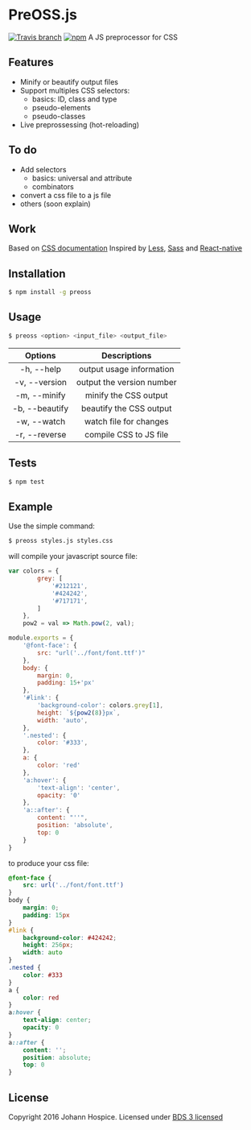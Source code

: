 # PreOSS.js
[![Travis branch](https://img.shields.io/travis/JohannHospice/PreOSS.js.svg?style=flat-square)](https://travis-ci.org/JohannHospice/PreOSS.js)
[![npm](https://img.shields.io/npm/l/preoss.svg?style=flat-square)](http://spdx.org/licenses/BSD-3-Clause)
A JS preprocessor for CSS 

## Features
* Minify or beautify output files 
* Support multiples CSS selectors:
	* basics: ID, class and type
	* pseudo-elements
	* pseudo-classes
* Live preprossessing (hot-reloading)

## To do
* Add selectors
	* basics: universal and attribute
	* combinators 
* convert a css file to a js file
* others (soon explain)

## Work
Based on [CSS documentation](https://developer.mozilla.org/en-US/docs/Web/CSS/Reference#Selectors) 
Inspired by [Less](http://lesscss.org/), [Sass](http://sass-lang.com/) and [React-native](http://facebook.github.io/react-native/)
 
## Installation
```bash
$ npm install -g preoss
```

## Usage
```bash
$ preoss <option> <input_file> <output_file>
```
Options|Descriptions
:-:|:-:
-h, --help|output usage information
-v, --version|output the version number
-m, --minify|minify the CSS output
-b, --beautify|beautify the CSS output
-w, --watch|watch file for changes
-r, --reverse|compile CSS to JS file

## Tests
```bash
$ npm test
```

## Example
Use the simple command:
```bash
$ preoss styles.js styles.css
```
will compile your javascript source file:
```javascript
var colors = {
        grey: [
            '#212121',
            '#424242',
            '#717171',
        ]
    },
    pow2 = val => Math.pow(2, val);

module.exports = {
    '@font-face': {
        src: "url('../font/font.ttf')"
    },
    body: {
        margin: 0,
        padding: 15+'px'
    },
    '#link': {
        'background-color': colors.grey[1],
        height: `${pow2(8)}px`,
        width: 'auto',
    },
    '.nested': {
        color: '#333',
    },
    a: {
        color: 'red'
    },
    'a:hover': {
        'text-align': 'center',
        opacity: '0'
    },
    'a::after': {
        content: "''",
        position: 'absolute',
        top: 0
    }
}
```
to produce your css file:
```css
@font-face {
	src: url('../font/font.ttf')
}
body {
	margin: 0;
	padding: 15px
}
#link {
	background-color: #424242;
	height: 256px;
	width: auto
}
.nested {
	color: #333
}
a {
	color: red
}
a:hover {
	text-align: center;
	opacity: 0
}
a::after {
	content: '';
	position: absolute;
	top: 0
}
```

## License
Copyright 2016 Johann Hospice. Licensed under [BDS 3 licensed](./LICENSE.txt)